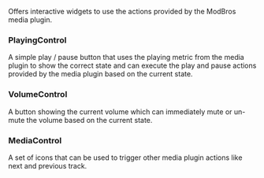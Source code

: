 Offers interactive widgets to use the actions provided by the ModBros media plugin.

### PlayingControl

A simple play / pause button that uses the playing metric from the media plugin to show the correct state and can execute the play and pause actions provided by the media plugin based on the current state.

### VolumeControl

A button showing the current volume which can immediately mute or un-mute the volume based on the current state.

### MediaControl

A set of icons that can be used to trigger other media plugin actions like next and previous track.
